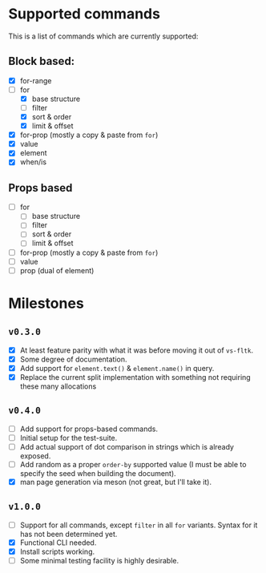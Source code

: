 # Supported commands

This is a list of commands which are currently supported:


## Block based:

- [x] for-range
- [ ] for
  - [x] base structure
  - [ ] filter
  - [x] sort & order
  - [x] limit & offset
- [x] for-prop (mostly a copy & paste from `for`)
- [x] value
- [x] element
- [x] when/is

## Props based

- [ ] for
  - [ ] base structure
  - [ ] filter
  - [ ] sort & order
  - [ ] limit & offset
- [ ] for-prop (mostly a copy & paste from `for`)
- [ ] value
- [ ] prop (dual of element)

# Milestones

## `v0.3.0`
- [x] At least feature parity with what it was before moving it out of `vs-fltk`.
- [x] Some degree of documentation.
- [x] Add support for `element.text()` & `element.name()` in query.
- [x] Replace the current split implementation with something not requiring these many allocations

## `v0.4.0`
- [ ] Add support for props-based commands.
- [ ] Initial setup for the test-suite.
- [ ] Add actual support of dot comparison in strings which is already exposed.
- [ ] Add random as a proper `order-by` supported value (I must be able to specify the seed when building the document).
- [x] man page generation via meson (not great, but I'll take it).

## `v1.0.0`
- [ ] Support for all commands, except `filter` in all `for` variants. Syntax for it has not been determined yet.  
- [x] Functional CLI needed.  
- [x] Install scripts working.
- [ ] Some minimal testing facility is highly desirable.